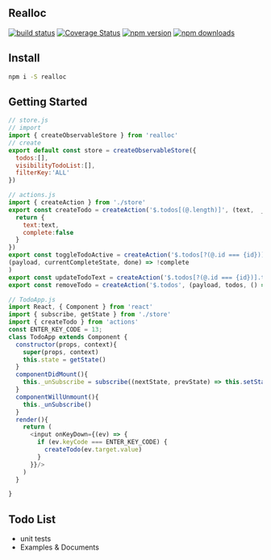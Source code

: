 Realloc
----
[![build status](https://img.shields.io/travis/foomorrow/realloc.svg)](https://travis-ci.org/foomorrow/realloc)
[![Coverage Status](https://img.shields.io/coveralls/foomorrow/realloc.svg)](https://coveralls.io/r/foomorrow/realloc?branch=master)
[![npm version](https://img.shields.io/npm/v/realloc.svg)](https://www.npmjs.com/package/realloc)
[![npm downloads](https://img.shields.io/npm/dm/realloc.svg)](https://www.npmjs.com/package/realloc)
## Install
```sh
npm i -S realloc
```
## Getting Started
```javascript
// store.js
// import
import { createObservableStore } from 'realloc'
// create
export default const store = createObservableStore({
  todos:[],
  visibilityTodoList:[],
  filterKey:'ALL'
})
```
```javascript
// actions.js
import { createAction } from './store'
export const createTodo = createAction('$.todos[(@.length)]', (text,  _, done) => {
  return {
    text:text,
    complete:false
  }
})
export const toggleTodoActive = createAction('$.todos[?(@.id === {id})].complete',
(payload, currentCompleteState, done) => !complete
)
export const updateTodoText = createAction('$.todos[?(@.id === {id})].text', (payload, prevText, done) => payload.text)
export const removeTodo = createAction('$.todos', (payload, todos, () => todos.filter((todo) => todo !== payload))
```
```javascript
// TodoApp.js
import React, { Component } from 'react'
import { subscribe, getState } from './store'
import { createTodo } from 'actions'
const ENTER_KEY_CODE = 13;
class TodoApp extends Component {
  constructor(props, context){
    super(props, context)
    this.state = getState()
  }
  componentDidMount(){
    this._unSubscribe = subscribe((nextState, prevState) => this.setState(nextState))
  }
  componentWillUnmount(){
    this._unSubscribe()
  }
  render(){
    return (
      <input onKeyDown={(ev) => {
        if (ev.keyCode === ENTER_KEY_CODE) {
          createTodo(ev.target.value)
        }
      }}/>
    )
  }

}
```
## Todo List

* unit tests
* Examples &amp; Documents
